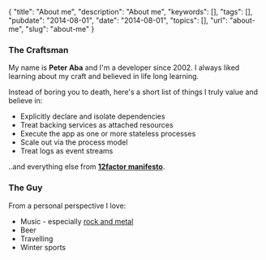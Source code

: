{
	"title": "About me",
	"description": "About me",
	"keywords": [],
	"tags": [],
    "pubdate": "2014-08-01",
	"date": "2014-08-01",
	"topics": [],
    "url": "about-me",
	"slug": "about-me"
}

### The Craftsman ###

My name is **Peter Aba** and I'm a developer since 2002. I always liked learning about my craft and believed in life long learning. 

Instead of boring you to death, here's a short list of things I truly value and believe in:

  * Explicitly declare and isolate dependencies
  * Treat backing services as attached resources
  * Execute the app as one or more stateless processes
  * Scale out via the process model
  * Treat logs as event streams

..and everything else from **[12factor manifesto](http://12factor.net/)**.

### The Guy ###

From a personal perspective I love:

   * Music - especially <a href="http://peethallgatzene.tumblr.com" target="_blank">rock and metal</a>
   * Beer
   * Travelling
   * Winter sports

